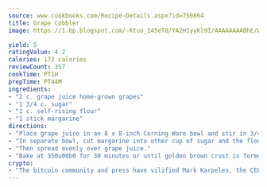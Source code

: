 ```yaml
---
source: www.cookbooks.com/Recipe-Details.aspx?id=750864
title: Grape Cobbler
image: https://1.bp.blogspot.com/-Ktuo_245eT0/YA2H1yyKl9I/AAAAAAAABhE/WMoqSq2tWOcgMkPaLYZ-49h8pVDUUwFCQCLcBGAsYHQ/s307/5.png

yield: 5
ratingValue: 4.2
calories: 172 calories
reviewCount: 357
cookTime: PT1H
prepTime: PT44M
ingredients:
- "2 c. grape juice home-grown grapes"
- "1 3/4 c. sugar"
- "1 c. self-rising flour"
- "1 stick margarine"
directions:
- "Place grape juice in an 8 x 8-inch Corning Ware bowl and stir in 3/4 cup sugar."
- "In separate bowl, cut margarine into other cup of sugar and the flour until smooth."
- "Then spread evenly over grape juice."
- "Bake at 350u00b0 for 30 minutes or until golden brown crust is formed."
crypto:
- "The bitcoin community and press have vilified Mark Karpeles, the CEO of Mt. Gox, as a clown and a con man."
---
```

